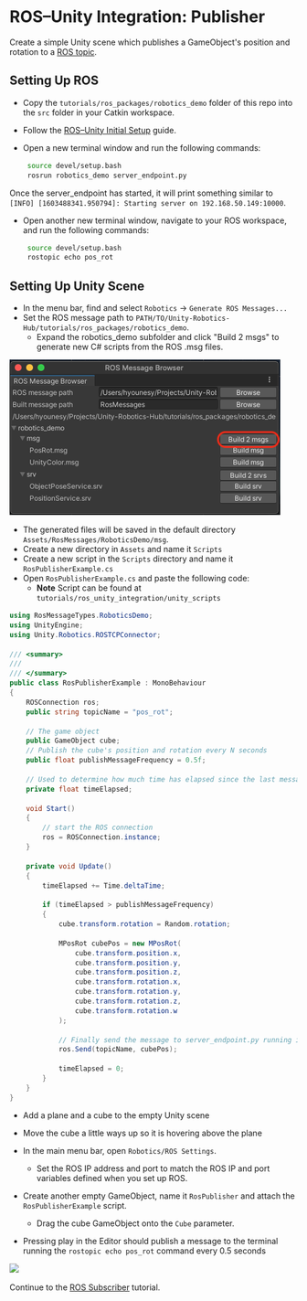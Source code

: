 # ROS–Unity Integration: Publisher

Create a simple Unity scene which publishes a GameObject's position and rotation to a [ROS topic](http://wiki.ros.org/ROS/Tutorials/UnderstandingTopics#ROS_Topics).

## Setting Up ROS

- Copy the `tutorials/ros_packages/robotics_demo` folder of this repo into the `src` folder in your Catkin workspace.

- Follow the [ROS–Unity Initial Setup](setup.md) guide.

- Open a new terminal window and run the following commands:
  
   ```bash
    source devel/setup.bash
    rosrun robotics_demo server_endpoint.py
   ```

Once the server_endpoint has started, it will print something similar to `[INFO] [1603488341.950794]: Starting server on 192.168.50.149:10000`.

- Open another new terminal window, navigate to your ROS workspace, and run the following commands:
   ```bash
    source devel/setup.bash
    rostopic echo pos_rot
   ```

## Setting Up Unity Scene
- In the menu bar, find and select `Robotics` -> `Generate ROS Messages...`
- Set the ROS message path to `PATH/TO/Unity-Robotics-Hub/tutorials/ros_packages/robotics_demo`.
    - Expand the robotics_demo subfolder and click "Build 2 msgs" to generate new C# scripts from the ROS .msg files.

![](images/generate_messages_1.png)

   - The generated files will be saved in the default directory `Assets/RosMessages/RoboticsDemo/msg`.
- Create a new directory in `Assets` and name it `Scripts`
- Create a new script in the `Scripts` directory and name it `RosPublisherExample.cs`
- Open `RosPublisherExample.cs` and paste the following code:
    - **Note** Script can be found at `tutorials/ros_unity_integration/unity_scripts`

```csharp
using RosMessageTypes.RoboticsDemo;
using UnityEngine;
using Unity.Robotics.ROSTCPConnector;

/// <summary>
/// 
/// </summary>
public class RosPublisherExample : MonoBehaviour
{
    ROSConnection ros;
    public string topicName = "pos_rot";

    // The game object 
    public GameObject cube;
    // Publish the cube's position and rotation every N seconds
    public float publishMessageFrequency = 0.5f;

    // Used to determine how much time has elapsed since the last message was published
    private float timeElapsed;
    
    void Start()
    {
        // start the ROS connection
        ros = ROSConnection.instance;
    }

    private void Update()
    {
        timeElapsed += Time.deltaTime;

        if (timeElapsed > publishMessageFrequency)
        {
            cube.transform.rotation = Random.rotation;

            MPosRot cubePos = new MPosRot(
                cube.transform.position.x,
                cube.transform.position.y,
                cube.transform.position.z,
                cube.transform.rotation.x,
                cube.transform.rotation.y,
                cube.transform.rotation.z,
                cube.transform.rotation.w
            );

            // Finally send the message to server_endpoint.py running in ROS
            ros.Send(topicName, cubePos);

            timeElapsed = 0;
        }
    }
}
```

- Add a plane and a cube to the empty Unity scene
- Move the cube a little ways up so it is hovering above the plane
- In the main menu bar, open `Robotics/ROS Settings`.
    - Set the ROS IP address and port to match the ROS IP and port variables defined when you set up ROS.
- Create another empty GameObject, name it `RosPublisher` and attach the `RosPublisherExample` script.
    - Drag the cube GameObject onto the `Cube` parameter.

- Pressing play in the Editor should publish a message to the terminal running the `rostopic echo pos_rot` command every 0.5 seconds

![](images/tcp_1.gif)

Continue to the [ROS Subscriber](subscriber.md) tutorial.
